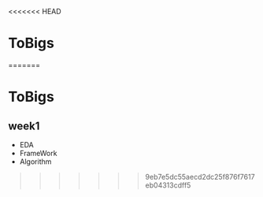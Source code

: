 <<<<<<< HEAD
# ToBigs
=======
# ToBigs

## week1
- EDA
- FrameWork
- Algorithm
>>>>>>> 9eb7e5dc55aecd2dc25f876f7617eb04313cdff5
